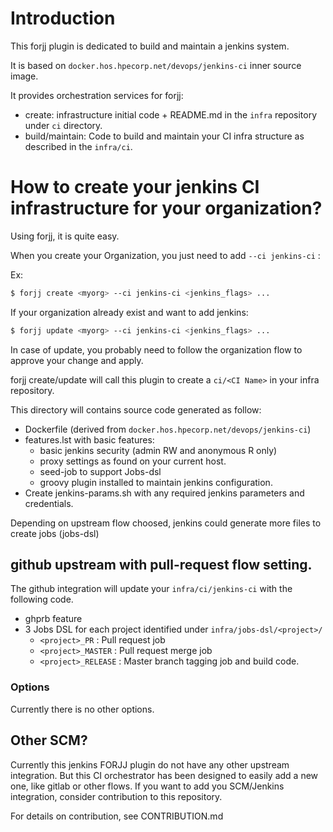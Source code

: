 # Introduction

This forjj plugin is dedicated to build and maintain a jenkins system.

It is based on `docker.hos.hpecorp.net/devops/jenkins-ci` inner source image.

It provides orchestration services for forjj:

- create: infrastructure initial code + README.md in the `infra` repository under `ci` directory.
- build/maintain: Code to build and maintain your CI infra structure as described in the `infra/ci`.

# How to create your jenkins CI infrastructure for your organization?

Using forjj, it is quite easy.

When you create your Organization, you just need to add `--ci jenkins-ci` :

Ex:
```bash
$ forjj create <myorg> --ci jenkins-ci <jenkins_flags> ...
```

If your organization already exist and want to add jenkins:

```bash
$ forjj update <myorg> --ci jenkins-ci <jenkins_flags> ...
```

In case of update, you probably need to follow the organization flow to approve your change and apply.

forjj create/update will call this plugin to create a `ci/<CI Name>` in your infra repository.

This directory will contains source code generated as follow:
- Dockerfile (derived from `docker.hos.hpecorp.net/devops/jenkins-ci`)
- features.lst with basic features:
  - basic jenkins security (admin RW and anonymous R only)
  - proxy settings as found on your current host.
  - seed-job to support Jobs-dsl
  - groovy plugin installed to maintain jenkins configuration.
- Create jenkins-params.sh with any required jenkins parameters and credentials.

Depending on upstream flow choosed, jenkins could generate more files to create jobs (jobs-dsl)


## github upstream with pull-request flow setting.
The github integration will update your `infra/ci/jenkins-ci` with the following code.

- ghprb feature
- 3 Jobs DSL for each project identified under `infra/jobs-dsl/<project>/`
  - `<project>_PR` : Pull request job
  - `<project>_MASTER` : Pull request merge job
  - `<project>_RELEASE` : Master branch tagging job and build code.

### Options

Currently there is no other options.

## Other SCM?

Currently this jenkins FORJJ plugin do not have any other upstream integration.
But this CI orchestrator has been designed to easily add a new one, like gitlab or other flows.
If you want to add you SCM/Jenkins integration, consider contribution to this repository.

For details on contribution, see CONTRIBUTION.md


